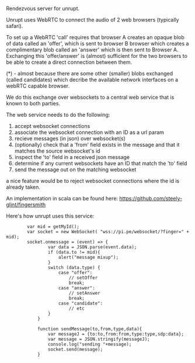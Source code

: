 Rendezvous server for unrupt.

Unrupt uses WebRTC to connect the audio of 2 web browsers (typically safari).

To set up a WebRTC 'call' requires that browser A creates an opaque blob of data called an 'offer', which is sent to browser B
browser which creates a complimentary blob called an 'answer' which is then sent to Browser A. Exchanging this 'offer/answer'
is (almost) sufficient for the two browsers to be able to create a direct connection between them.

(*) - almost because there are some other (smaller) blobs exchanged (called candidates) which decribe the available
network interfaces on a webRTC capable browser.

We do this exchange over websockets to a central web service that is known to both parties.

The web service needs to do the following:

1) accept websocket connections
2) associate the websocket connection with an ID as a url param
3) recieve messages (in json) over websocket(s)
4) (optionally) check that a 'from' field exists in the message and that it matches the source websocket's id
5) inspect the 'to' field in a received json message
6) determine if any current websockets have an ID that match the 'to' field
7) send the message out on the matching websocket

a nice feature would be to reject websocket connections where the id is already taken.

An implementation in scala can be found here: https://github.com/steely-glint/fingersmith

Here's how unrupt uses this service:

            var mid = getMyId();
            var socket = new WebSocket( "wss://pi.pe/websocket/?finger=" + mid);
            socket.onmessage = (event) => {
                    var data = JSON.parse(event.data);
                    if (data.to != mid){
                        alert("message mixup");
                    }
                    switch (data.type) {
                        case "offer":
                            // setOffer
                            break;
                        case "answer":
                            // setAnswer
                            break;
                        case "candidate":
                            // etc
                    }
                }
            
                function sendMessage(to,from,type,data){
                    var messageJ = {to:to,from:from,type:type,sdp:data};
                    var message = JSON.stringify(messageJ);
                    console.log("sending "+message);
                    socket.send(message);
                }